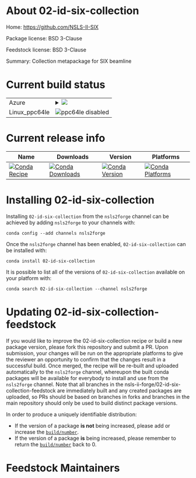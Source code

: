 About 02-id-six-collection
==========================

Home: https://github.com/NSLS-II-SIX

Package license: BSD 3-Clause

Feedstock license: BSD 3-Clause

Summary: Collection metapackage for SIX beamline



Current build status
====================


<table>
    
  <tr>
    <td>Azure</td>
    <td>
      <details>
        <summary>
          <a href="https://dev.azure.com/nsls2forge/nsls2forge/_build/latest?definitionId=98&branchName=master">
            <img src="https://dev.azure.com/nsls2forge/nsls2forge/_apis/build/status/02-id-six-collection-feedstock?branchName=master">
          </a>
        </summary>
        <table>
          <thead><tr><th>Variant</th><th>Status</th></tr></thead>
          <tbody><tr>
              <td>linux_python3.6</td>
              <td>
                <a href="https://dev.azure.com/nsls2forge/nsls2forge/_build/latest?definitionId=98&branchName=master">
                  <img src="https://dev.azure.com/nsls2forge/nsls2forge/_apis/build/status/02-id-six-collection-feedstock?branchName=master&jobName=linux&configuration=linux_python3.6" alt="variant">
                </a>
              </td>
            </tr><tr>
              <td>linux_python3.7</td>
              <td>
                <a href="https://dev.azure.com/nsls2forge/nsls2forge/_build/latest?definitionId=98&branchName=master">
                  <img src="https://dev.azure.com/nsls2forge/nsls2forge/_apis/build/status/02-id-six-collection-feedstock?branchName=master&jobName=linux&configuration=linux_python3.7" alt="variant">
                </a>
              </td>
            </tr><tr>
              <td>osx_python3.6</td>
              <td>
                <a href="https://dev.azure.com/nsls2forge/nsls2forge/_build/latest?definitionId=98&branchName=master">
                  <img src="https://dev.azure.com/nsls2forge/nsls2forge/_apis/build/status/02-id-six-collection-feedstock?branchName=master&jobName=osx&configuration=osx_python3.6" alt="variant">
                </a>
              </td>
            </tr><tr>
              <td>osx_python3.7</td>
              <td>
                <a href="https://dev.azure.com/nsls2forge/nsls2forge/_build/latest?definitionId=98&branchName=master">
                  <img src="https://dev.azure.com/nsls2forge/nsls2forge/_apis/build/status/02-id-six-collection-feedstock?branchName=master&jobName=osx&configuration=osx_python3.7" alt="variant">
                </a>
              </td>
            </tr><tr>
              <td>win_python3.6</td>
              <td>
                <a href="https://dev.azure.com/nsls2forge/nsls2forge/_build/latest?definitionId=98&branchName=master">
                  <img src="https://dev.azure.com/nsls2forge/nsls2forge/_apis/build/status/02-id-six-collection-feedstock?branchName=master&jobName=win&configuration=win_python3.6" alt="variant">
                </a>
              </td>
            </tr><tr>
              <td>win_python3.7</td>
              <td>
                <a href="https://dev.azure.com/nsls2forge/nsls2forge/_build/latest?definitionId=98&branchName=master">
                  <img src="https://dev.azure.com/nsls2forge/nsls2forge/_apis/build/status/02-id-six-collection-feedstock?branchName=master&jobName=win&configuration=win_python3.7" alt="variant">
                </a>
              </td>
            </tr>
          </tbody>
        </table>
      </details>
    </td>
  </tr>
  <tr>
    <td>Linux_ppc64le</td>
    <td>
      <img src="https://img.shields.io/badge/ppc64le-disabled-lightgrey.svg" alt="ppc64le disabled">
    </td>
  </tr>
</table>

Current release info
====================

| Name | Downloads | Version | Platforms |
| --- | --- | --- | --- |
| [![Conda Recipe](https://img.shields.io/badge/recipe-02--id--six--collection-green.svg)](https://anaconda.org/nsls2forge/02-id-six-collection) | [![Conda Downloads](https://img.shields.io/conda/dn/nsls2forge/02-id-six-collection.svg)](https://anaconda.org/nsls2forge/02-id-six-collection) | [![Conda Version](https://img.shields.io/conda/vn/nsls2forge/02-id-six-collection.svg)](https://anaconda.org/nsls2forge/02-id-six-collection) | [![Conda Platforms](https://img.shields.io/conda/pn/nsls2forge/02-id-six-collection.svg)](https://anaconda.org/nsls2forge/02-id-six-collection) |

Installing 02-id-six-collection
===============================

Installing `02-id-six-collection` from the `nsls2forge` channel can be achieved by adding `nsls2forge` to your channels with:

```
conda config --add channels nsls2forge
```

Once the `nsls2forge` channel has been enabled, `02-id-six-collection` can be installed with:

```
conda install 02-id-six-collection
```

It is possible to list all of the versions of `02-id-six-collection` available on your platform with:

```
conda search 02-id-six-collection --channel nsls2forge
```




Updating 02-id-six-collection-feedstock
=======================================

If you would like to improve the 02-id-six-collection recipe or build a new
package version, please fork this repository and submit a PR. Upon submission,
your changes will be run on the appropriate platforms to give the reviewer an
opportunity to confirm that the changes result in a successful build. Once
merged, the recipe will be re-built and uploaded automatically to the
`nsls2forge` channel, whereupon the built conda packages will be available for
everybody to install and use from the `nsls2forge` channel.
Note that all branches in the nsls-ii-forge/02-id-six-collection-feedstock are
immediately built and any created packages are uploaded, so PRs should be based
on branches in forks and branches in the main repository should only be used to
build distinct package versions.

In order to produce a uniquely identifiable distribution:
 * If the version of a package **is not** being increased, please add or increase
   the [``build/number``](https://conda.io/docs/user-guide/tasks/build-packages/define-metadata.html#build-number-and-string).
 * If the version of a package **is** being increased, please remember to return
   the [``build/number``](https://conda.io/docs/user-guide/tasks/build-packages/define-metadata.html#build-number-and-string)
   back to 0.

Feedstock Maintainers
=====================


